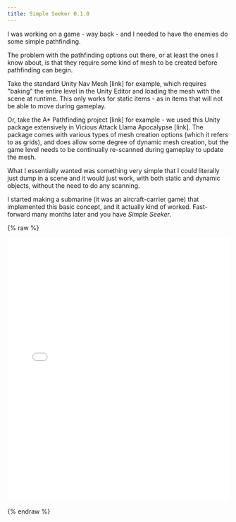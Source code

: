 ```yaml
---
title: Simple Seeker 0.1.0
---
```

I was working on a game - way back - and I needed to have the enemies do some simple pathfinding.

The problem with the pathfinding options out there, or at least the ones I know about, is that they require some kind of mesh to be created before pathfinding can begin.

Take the standard Unity Nav Mesh [link] for example, which requires "baking" the entire level in the Unity Editor and loading the mesh with the scene at runtime.  This only works for static items - as in items that will not be able to move during gameplay.

Or, take the A* Pathfinding project [link] for example - we used this Unity package extensively in Vicious Attack Llama Apocalypse [link]. The package comes with various types of mesh creation options (which it refers to as grids), and does allow some degree of dynamic mesh creation, but the game level needs to be continually re-scanned during gameplay to update the mesh.

What I essentially wanted was something very simple that I could literally just dump in a scene and it would just work, with both static and dynamic objects, without the need to do any scanning.

I started making a submarine (it was an aircraft-carrier game) that implemented this basic concept, and it actually kind of worked. Fast-forward many months later and you have *Simple Seeker*.

{% raw %}

<iframe src="SimpleSeeker_v0.1.0_Demo/index.html" 
style="border:0px #000000 none; width:100%; height:600px; max-height:66vh;" 
name="Simple Seeker" scrolling="no" frameborder="1">
</iframe>

{% endraw %}